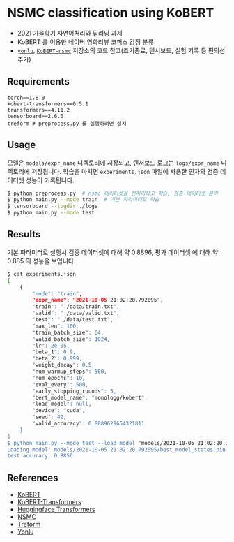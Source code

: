 # NSMC classification using KoBERT

- 2021 가을학기 자연어처리와 딥러닝 과제
- KoBERT 를 이용한 네이버 영화리뷰 코퍼스 감정 분류
- [`yonlu`](https://github.com/MinSong2/yonlu), [`KoBERT-nsmc`](https://github.com/monologg/KoBERT-nsmc) 저장소의 코드 참고(조기종료, 텐서보드, 실험 기록 등 편의성 추가)

## Requirements

```
torch==1.8.0 
kobert-transformers==0.5.1
transformers==4.11.2
tensorboard==2.6.0
treform # preprocess.py 를 실행하려면 설치
```

## Usage

모델은 `models/expr_name` 디렉토리에 저장되고, 텐서보드 로그는 `logs/expr_name` 디렉토리에 저장됩니다. 
학습을 마치면 `experiments.json` 파일에 사용한 인자와 검증 데이터셋 성능이 기록됩니다. 

```bash
$ python preprocess.py  # nsmc 데이터셋을 전처리하고 학습, 검증 데이터셋 분리 
$ python main.py --mode train  # 기본 파라미터로 학습
$ tensorboard --logdir ./logs
$ python main.py --mode test 
``` 

## Results

기본 파라미터로 실행시 검증 데이터셋에 대해 약 0.8896, 평가 데이터셋 에 대해 약 0.885 의 성능을 보입니다. 

```bash
$ cat experiments.json
[
    {
        "mode": "train",
        "expr_name": "2021-10-05 21:02:20.792095",
        "train": "./data/train.txt",
        "valid": "./data/valid.txt",
        "test": "./data/test.txt",
        "max_len": 100,
        "train_batch_size": 64,
        "valid_batch_size": 1024,
        "lr": 2e-05,
        "beta_1": 0.9,
        "beta_2": 0.999,
        "weight_decay": 0.5,
        "num_warmup_steps": 500,
        "num_epochs": 10,
        "eval_every": 500,
        "early_stopping_rounds": 5,
        "bert_model_name": "monologg/kobert",
        "load_model": null,
        "device": "cuda",
        "seed": 42,
        "valid_accuracy": 0.8889629654321811
    }
]
$ python main.py --mode test --load_model "models/2021-10-05 21:02:20.792095/best_model_states.bin"
Loading model: models/2021-10-05 21:02:20.792095/best_model_states.bin
test accuracy: 0.8850
```


## References

- [KoBERT](https://github.com/SKTBrain/KoBERT)
- [KoBERT-Transformers](https://github.com/monologg/KoBERT-Transformers)
- [Huggingface Transformers](https://github.com/huggingface/transformers)
- [NSMC](https://github.com/e9t/nsmc)
- [Treform](https://github.com/MinSong2/treform)
- [Yonlu](https://github.com/MinSong2/yonlu)
